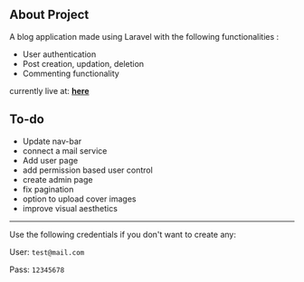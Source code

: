 ## About Project

A blog application made using Laravel with the following functionalities :

- User authentication
- Post creation, updation, deletion
- Commenting functionality

currently live at: **[here](http://postsapp.azurewebsites.net/post)**

## To-do

- Update nav-bar
- connect a mail service
- Add user page
- add permission based user control
- create admin page
- fix pagination
- option to upload cover images
- improve visual aesthetics

<hr>

<p>Use the following credentials if you don't want to create any:
    
User: `test@mail.com`
    
Pass: `12345678`
    
</p>

